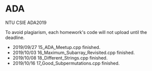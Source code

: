 # ADA

NTU CSIE ADA2019

To avoid plagiarism, each homework's code will not upload until the deadline.

* 2019/09/27 15_ADA_Meetup.cpp finished.
* 2019/10/03 16_Maximum_Subarray_Revisited.cpp finished.
* 2019/10/08 18_Different_Strings.cpp finished.
* 2019/10/16 17_Good_Subpermutations.cpp finished.
